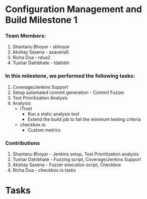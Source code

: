 # Configuration Management and Build Milestone 1

### Team Members:
1. Shantanu Bhoyar - sbhoyar 
2. Akshay Saxena - asaxena5
3. Richa Dua - rdua2
4. Tushar Dahibhate - tdahibh

### In this milestone, we performed the following tasks:
1. Coverage/Jenkins Support
2. Setup automated commit generation - Commit Fuzzer
3. Test Prioritization Analysis
4. Analysis:
    - iTrust
        - Run a static analysis tool
        - Extend the build job to fail the minimum testing criteria
    - checkbox.io
        - Custom metrics

### Contributions
1. Shantanu Bhoyar - Jenkins setup, Test Prioritization analysis
2. Tushar Dahibhate - Fuzzing script, Coverage/Jenkins Support
3. Akshay Saxena - Fuzzer execution script, Checkbox
4. Richa Dua - checkbox.io tasks



# Tasks

